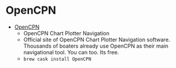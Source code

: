 # OpenCPN
- [OpenCPN](https://www.opencpn.org/)
  -  OpenCPN Chart Plotter Navigation
  - Official site of OpenCPN Chart Plotter Navigation software. Thousands of boaters already use OpenCPN as their main navigational tool. You can too. Its free.
  - `brew cask install OpenCPN`
